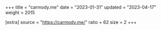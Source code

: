 +++
title = "carmody.me"
date = "2023-01-31"
updated = "2023-04-17"
weight = 2015

[extra]
source = "https://carmody.me/"
ratio = 62
size = 2
+++
